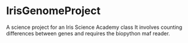 # IrisGenomeProject
A science project for an Iris Science Academy class
It involves counting differences between genes and requires the biopython maf reader.
